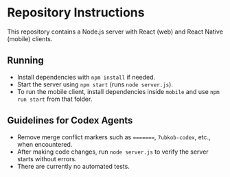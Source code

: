 # Repository Instructions

This repository contains a Node.js server with React (web) and React Native (mobile) clients.

## Running
- Install dependencies with `npm install` if needed.
- Start the server using `npm start` (runs `node server.js`).
- To run the mobile client, install dependencies inside `mobile` and use `npm run start` from that folder.

## Guidelines for Codex Agents
- Remove merge conflict markers such as `=======`, `7ubkob-codex`, etc., when encountered.
- After making code changes, run `node server.js` to verify the server starts without errors.
- There are currently no automated tests.
